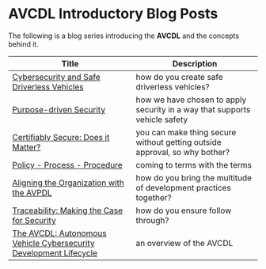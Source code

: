# AVCDL Introductory Blog Posts

The following is a blog series introducing the **AVCDL** and the concepts behind it.

| Title | Description |
|--|--|
| [Cybersecurity and Safe Driverless Vehicles](https://mindsofmotional.medium.com/cybersecurity-and-safe-driverless-vehicles-e7af87c59cad) | how do you create safe driverless vehicles? |
| [Purpose-driven Security](https://mindsofmotional.medium.com/purpose-driven-security-882c2d983216) | how we have chosen to apply security in a way that supports vehicle safety |
| [Certifiably Secure: Does it Matter?](https://mindsofmotional.medium.com/certifiably-secure-does-it-matter-9334c2566cf7) | you can make thing secure without getting outside approval, so why bother? |
| [Policy - Process - Procedure](https://mindsofmotional.medium.com/policy-process-procedure-whats-in-a-name-139bb98dd57f) | coming to terms with the terms |
| [Aligning the Organization with the AVPDL](https://mindsofmotional.medium.com/aligning-the-organization-with-the-avpdl-af1d60ea7c1f) | how do you bring the multitude of development practices together? |
| [Traceability: Making the Case for Security](https://mindsofmotional.medium.com/traceability-making-the-case-for-certification-62f3cb93c085) | how do you ensure follow through? |
| [The AVCDL: Autonomous Vehicle Cybersecurity Development Lifecycle](https://mindsofmotional.medium.com/avcdl-the-autonomous-vehicle-cybersecurity-development-lifecycle-266cf51e1cad) | an overview of the AVCDL |
